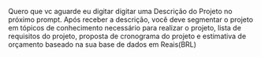 Quero que vc aguarde eu digitar digitar uma Descrição do Projeto no próximo prompt. Após receber a descrição, você deve segmentar o projeto em tópicos de conhecimento necessário para realizar o projeto, lista de requisitos do projeto, proposta de cronograma do projeto e estimativa de orçamento baseado na sua base de dados em Reais(BRL)

